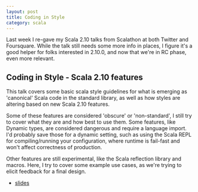 ```yaml
---
layout: post
title: Coding in Style
category: scala
---
```


Last week I re-gave my Scala 2.10 talks from Scalathon at both Twitter and Foursquare.  While the talk still needs some more info in places, I figure it's a good helper for folks interested in 2.10.0, and now that we're in RC phase, even more relevant.

## Coding in Style - Scala 2.10 features ##

This talk covers some basic scala style guidelines for what is emerging as 'canonical' Scala code in the standard library, as well as how styles are altering based on new Scala 2.10 features.

Some of these features are considered 'obscure' or 'non-standard', I still try to cover what they are and how best to use them.  Some features, like Dynamic types, are considered dangerous and require a language import.  I'd probably save those for a dynamic setting, such as using the Scala REPL for compiling/running your configuration, where runtime is fail-fast and won't affect correctness of production.

Other features are still experimental, like the Scala reflection library and macros.  Here, I try to cover some example use cases, as we're trying to elicit feedback for a final design.

  * [slides](https://docs.google.com/presentation/pub?id=1o3MC401IwvKUkUp9ydAmgOeZY-Z1ATmWj2VPaOkvuts&start=false&loop=false&delayms=3000)












